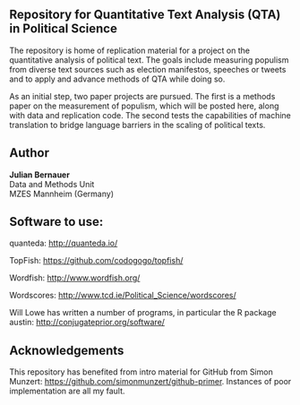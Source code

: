 ## Repository for Quantitative Text Analysis (QTA) in Political Science

The repository is home of replication material for a project on the quantitative analysis of political text. The goals include measuring populism from diverse text sources such as election manifestos, speeches or tweets and to apply and advance methods of QTA while doing so. 

As an initial step, two paper projects are pursued. The first is a methods paper on the measurement of populism, which will be posted here, along with data and replication code. The second tests the capabilities of machine translation to bridge language barriers in the scaling of political texts. 

## Author
**Julian Bernauer**  
Data and Methods Unit  
MZES Mannheim (Germany) 

## Software to use: 
quanteda: http://quanteda.io/  

TopFish: https://github.com/codogogo/topfish/

Wordfish: http://www.wordfish.org/  

Wordscores: http://www.tcd.ie/Political_Science/wordscores/  

Will Lowe has written a number of programs, in particular the R package austin: http://conjugateprior.org/software/  

## Acknowledgements
This repository has benefited from intro material for GitHub from Simon Munzert:
https://github.com/simonmunzert/github-primer. Instances of poor implementation are all my fault. 
